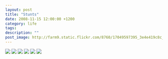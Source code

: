 ```yaml
---
layout: post
title: "Stunts"
date: 2008-11-15 12:00:00 +1200
category: life
tags: 
description: ""
post_image: http://farm9.static.flickr.com/8760/17049597395_3e4e419c8c_o.jpg
---
```

[![](http://farm9.static.flickr.com/8823/17048760391_2f48b15f29_c.jpg)](http://farm9.static.flickr.com/8823/17048760391_4222a40874_o.jpg)
[![](http://farm8.static.flickr.com/7676/16861804158_fe0dd8f17a_c.jpg)](http://farm8.static.flickr.com/7676/16861804158_cd9891e44b_o.jpg)
[![](http://farm8.static.flickr.com/7661/16862049990_760244e78b_c.jpg)](http://farm8.static.flickr.com/7661/16862049990_4a139f226b_o.jpg)
[![](http://farm9.static.flickr.com/8723/17049598125_1dbc1045c7_c.jpg)](http://farm9.static.flickr.com/8723/17049598125_fd142d180f_o.jpg)
[![](http://farm8.static.flickr.com/7610/16842163447_3ca8ebd63c_c.jpg)](http://farm8.static.flickr.com/7610/16842163447_72df185004_o.jpg)
[![](http://farm8.static.flickr.com/7637/17023587446_3182077ca6_c.jpg)](http://farm8.static.flickr.com/7637/17023587446_e6c73c5c87_o.jpg)
